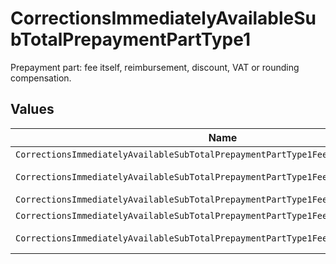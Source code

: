 # CorrectionsImmediatelyAvailableSubTotalPrepaymentPartType1

Prepayment part: fee itself, reimbursement, discount, VAT or rounding compensation.


## Values

| Name                                                                                | Value                                                                               |
| ----------------------------------------------------------------------------------- | ----------------------------------------------------------------------------------- |
| `CorrectionsImmediatelyAvailableSubTotalPrepaymentPartType1Fee`                     | fee                                                                                 |
| `CorrectionsImmediatelyAvailableSubTotalPrepaymentPartType1FeeReimbursement`        | fee-reimbursement                                                                   |
| `CorrectionsImmediatelyAvailableSubTotalPrepaymentPartType1FeeDiscount`             | fee-discount                                                                        |
| `CorrectionsImmediatelyAvailableSubTotalPrepaymentPartType1FeeVat`                  | fee-vat                                                                             |
| `CorrectionsImmediatelyAvailableSubTotalPrepaymentPartType1FeeRoundingCompensation` | fee-rounding-compensation                                                           |
